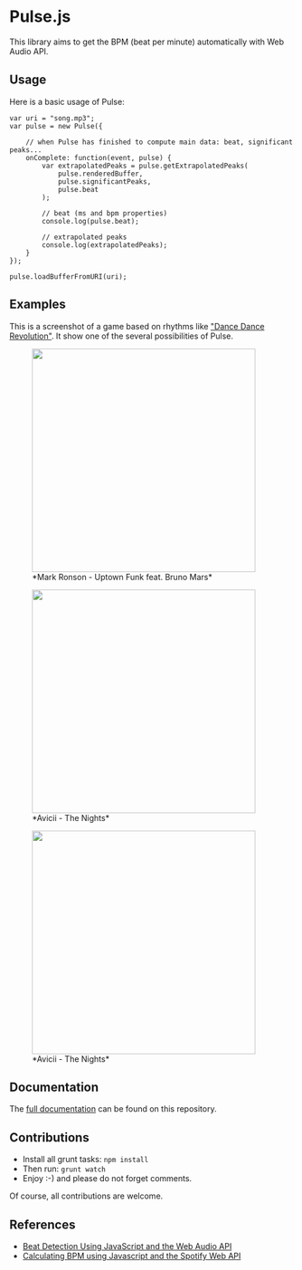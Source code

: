 Pulse.js
========

This library aims to get the BPM (beat per minute) automatically with Web Audio API.

Usage
-----

Here is a basic usage of Pulse:

    var uri = "song.mp3";
    var pulse = new Pulse({
      
        // when Pulse has finished to compute main data: beat, significant peaks...
        onComplete: function(event, pulse) {
            var extrapolatedPeaks = pulse.getExtrapolatedPeaks(
                pulse.renderedBuffer,
                pulse.significantPeaks,
                pulse.beat
            );

            // beat (ms and bpm properties)
            console.log(pulse.beat);

            // extrapolated peaks
            console.log(extrapolatedPeaks);
        }
    });

    pulse.loadBufferFromURI(uri);

Examples
--------

This is a screenshot of a game based on rhythms like ["Dance Dance Revolution"](http://en.wikipedia.org/wiki/Dance_Dance_Revolution). It show one of the several possibilities of Pulse.

<p>
<figure>
    <a href="http://i.imgur.com/nKaGrWm.png">
       <img src="http://i.imgur.com/nKaGrWm.png" width="395">
    </a>
<figcaption>*Mark Ronson - Uptown Funk feat. Bruno Mars*</figcaption>
</figure>
</p>

<p>
<figure>
    <a href="http://i.imgur.com/X98o1qj.png">
       <img src="http://i.imgur.com/X98o1qj.png" width="395">
    </a>
<figcaption>*Avicii - The Nights*</figcaption>
</figure>
</p>

<p>
<figure>
    <a href="http://i.imgur.com/BXuispo.png">
       <img src="http://i.imgur.com/BXuispo.png" width="395">
    </a>
<figcaption>*Avicii - The Nights*</figcaption>
</figure>
</p>

Documentation
-------------

The [full documentation](https://github.com/srchea/pulse.js/blob/master/doc/README.md) can be found on this repository.

Contributions
-------------

 * Install all grunt tasks: `npm install`
 * Then run: `grunt watch`
 * Enjoy :-) and please do not forget comments.

Of course, all contributions are welcome.


References
----------

 * [Beat Detection Using JavaScript and the Web Audio API](http://tech.beatport.com/2014/web-audio/beat-detection-using-web-audio/)
 * [Calculating BPM using Javascript and the Spotify Web API](http://jmperezperez.com/beats-audio-api/)
